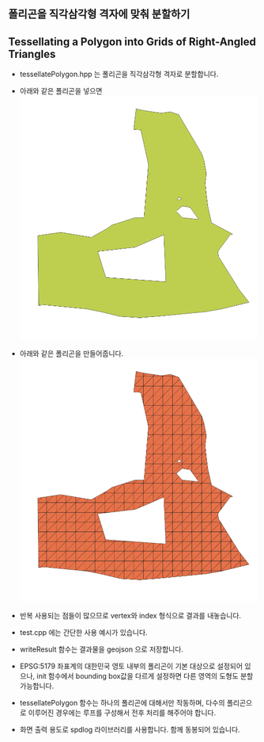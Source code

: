 ## 폴리곤을 직각삼각형 격자에 맞춰 분할하기
## Tessellating a Polygon into Grids of Right-Angled Triangles

- tessellatePolygon.hpp 는 폴리곤을 직각삼각형 격자로 분할합니다.
- 아래와 같은 폴리곤을 넣으면
![](/image/input1.png)

- 아래와 같은 폴리곤을 만들어줍니다.
![](/image/output1.png)

- 반복 사용되는 점들이 많으므로 vertex와 index 형식으로 결과를 내놓습니다.

- test.cpp 에는 간단한 사용 예시가 있습니다. 

- writeResult 함수는 결과물을 geojson 으로 저장합니다.

- EPSG:5179 좌표계의 대한민국 영토 내부의 폴리곤이 기본 대상으로 설정되어 있으나, init 함수에서 bounding box값을 다르게 설정하면 다른 영역의 도형도 분할 가능합니다.

- tessellatePolygon 함수는 하나의 폴리곤에 대해서만 작동하며, 다수의 폴리곤으로 이루어진 경우에는 루프를 구성해서 전후 처리를 해주어야 합니다.

- 화면 출력 용도로 spdlog 라이브러리를 사용합니다. 함께 동봉되어 있습니다.
